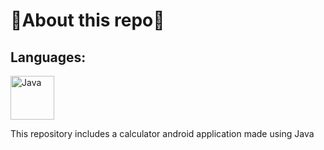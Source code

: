 # 🚨**About this repo**🚨

## Languages: 

<img src="https://1000logos.net/wp-content/uploads/2020/09/Java-Logo.png" alt="Java" width="70"/> 

This repository includes a calculator android application made using Java